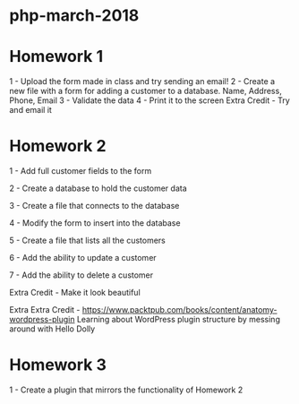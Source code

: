 # php-march-2018


# Homework 1
1 - Upload the form made in class and try sending an email!
2 - Create a new file with a form for adding a customer to a database. Name, Address, Phone, Email
3 - Validate the data
4 - Print it to the screen
Extra Credit - Try and email it

# Homework 2

1 - Add full customer fields to the form

2 - Create a database to hold the customer data

3 - Create a file that connects to the database

4 - Modify the form to insert into the database

5 - Create a file that lists all the customers

6 - Add the ability to update a customer

7 - Add the ability to delete a customer

Extra Credit - Make it look beautiful 

Extra Extra Credit - https://www.packtpub.com/books/content/anatomy-wordpress-plugin Learning about WordPress plugin structure by messing around with Hello Dolly

# Homework 3

1 - Create a plugin that mirrors the functionality of Homework 2
